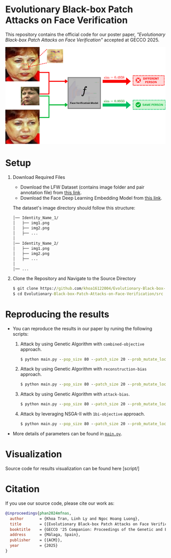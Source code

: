 # Evolutionary Black-box Patch Attacks on Face Verification
This repository contains the official code for our poster paper, *"Evolutionary Black-box Patch Attacks on Face Verification"* accepted at GECCO 2025.

![overview](img/overview'.png)

# Setup
1. Download Required Files
    - Download the LFW Dataset (contains image folder and pair annotation file) from [this link](https://vis-www.cs.umass.edu/lfw).
    - Download the Face Deep Learning Embedding Model from [this link](https://github.com/timesler/facenet-pytorch).

    The dataset's image directory should follow this structure:    
    ```LFW dataset/  
    │── Identity_Name_1/  
    │   ├── img1.png  
    │   ├── img2.png  
    │   ├── ...  
    │  
    │── Identity_Name_2/  
    │   ├── img1.png  
    │   ├── img2.png  
    │   ├── ...  
    │  
    │── ... 
    ```

2. Clone the Repository and Navigate to the Source Directory

    ```cmd
    $ git clone https://github.com/khoa16122004/Evolutionary-Black-box-Patch-Attacks-on-Face-Verification
    $ cd Evolutionary-Black-box-Patch-Attacks-on-Face-Verification/src
    ``` 

# Reproducing the results
- You can reproduce the results in our paper by runing the following scripts:

    1. Attack by using Genetic Algorithm with `combined-objective` approach.
        ```cmd
        $ python main.py --pop_size 80 --patch_size 20 --prob_mutate_location 0.5 --prob_mutate_patch 0.3 --n_iter 10000 --recons_w 0.5 --attack_w 0.5 --baseline GA --fitness_type normal --seed 22520691 --pair_path <pair annotation path> --img_dir <LFW dataset directory>
        ```
    2. Attack by using Genetic Algorithm with `reconstruction-bias` approach.
        ```cmd
        $ python main.py --pop_size 80 --patch_size 20 --prob_mutate_location 0.5 --prob_mutate_patch 0.3 --n_iter 10000 --recons_w 0.5 --attack_w 0.5 --baseline GA --fitness_type adaptive --seed 22520691 --pair_path <pair annotation path> --img_dir <LFW dataset directory>
        ```

    3. Attack by using Genetic Algorithm with `attack-bias`.
        ```cmd
        $ python main.py --pop_size 80 --patch_size 20 --prob_mutate_location 0.5 --prob_mutate_patch 0.3 --n_iter 10000 --recons_w 0.5 --attack_w 0.5 --baseline GA_rules --fitness_type normal --seed 22520691 --pair_path <pair annotation path> --img_dir <LFW dataset directory>
        ```
    4. Attack by leveraging NSGA-II with `1bi-objective` approach.
        ```cmd
        $ python main.py --pop_size 80 --patch_size 20 --prob_mutate_location 0.5 --prob_mutate_patch 0.3 --n_iter 10000 --recons_w 0.5 --attack_w 0.5 --baseline NSGAII --fitness_type normal --seed 22520691 --pair_path <pair annotation path> --img_dir <LFW dataset directory>
        ```

- More details of parameters can be found in [`main.py`](https://github.com/khoa16122004/Evolutionary-Black-box-Patch-Attacks-on-Face-Verification/blob/c8339f47fda09cbc8e210c9a80110754a0afc8ce/src/main.py#L16).


# Visualization
Source code for results visualization can be found here [script/]



# Citation

If you use our source code, please cite our work as:

```bibtex
@inproceedings{phan2024mfnas,
  author       = {Khoa Tran, Linh Ly and Ngoc Hoang Luong},
  title        = {{Evolutionary Black-box Patch Attacks on Face Verification}},
  booktitle    = {GECCO '25 Companion: Proceedings of the Genetic and Evolutionary Computation Conference Companion},
  address      = {Málaga, Spain},
  publisher    = {{ACM}},
  year         = {2025}
}
```

